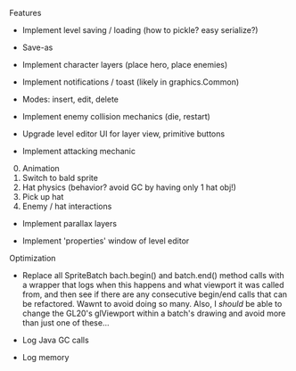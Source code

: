 Features
* Implement level saving / loading (how to pickle? easy serialize?)

* Save-as

* Implement character layers (place hero, place enemies)

* Implement notifications / toast (likely in graphics.Common)

* Modes: insert, edit, delete

* Implement enemy collision mechanics (die, restart)

* Upgrade level editor UI for layer view, primitive buttons

* Implement attacking mechanic

 0. Animation
 0. Switch to bald sprite
 0. Hat physics (behavior? avoid GC by having only 1 hat obj!)
 0. Pick up hat
 0. Enemy / hat interactions

* Implement parallax layers

* Implement 'properties' window of level editor

Optimization
* Replace all SpriteBatch bach.begin() and batch.end() method calls with a wrapper that logs when this happens and what viewport it was called from, and then see if there are any consecutive begin/end calls that can be refactored. Wawnt to avoid doing so many. Also, I *should* be able to change the GL20's glViewport within a batch's drawing and avoid more than just one of these...

* Log Java GC calls

* Log memory